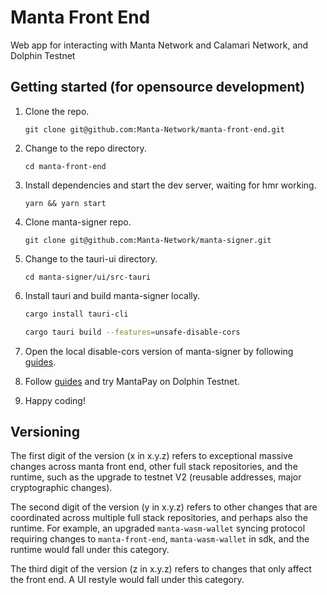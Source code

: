 # Manta Front End

Web app for interacting with Manta Network and Calamari Network, and Dolphin Testnet

## Getting started (for opensource development)

1. Clone the repo.

   `git clone git@github.com:Manta-Network/manta-front-end.git`
2. Change to the repo directory.

   `cd manta-front-end`

3. Install dependencies and start the dev server, waiting for hmr working.

   `yarn && yarn start`

4. Clone manta-signer repo.

   `git clone git@github.com:Manta-Network/manta-signer.git`

5. Change to the tauri-ui directory.

   `cd manta-signer/ui/src-tauri`

6. Install tauri and build manta-signer locally.

    ```bash
    cargo install tauri-cli

    cargo tauri build --features=unsafe-disable-cors
    ```

7. Open the local disable-cors version of manta-signer by following [guides](https://docs.manta.network/docs/guides/MantaSigner).

8. Follow [guides](https://docs.manta.network/docs/guides/DolphinPay) and try MantaPay on Dolphin Testnet.

9. Happy coding!

## Versioning

The first digit of the version (x in x.y.z) refers to exceptional massive changes across manta front end, other full stack repositories, and the runtime, such as the upgrade to testnet V2 (reusable addresses, major cryptographic changes).

The second digit of the version (y in x.y.z) refers to other changes that are coordinated across multiple full stack repositories, and perhaps also the runtime. For example, an upgraded `manta-wasm-wallet` syncing protocol requiring changes to `manta-front-end`, `manta-wasm-wallet` in sdk, and the runtime would fall under this category.

The third digit of the version (z in x.y.z) refers to changes that only affect the front end. A UI restyle would fall under this category.
